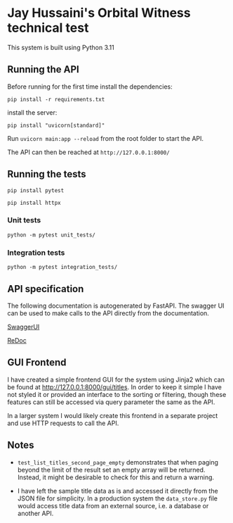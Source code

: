# Jay Hussaini's Orbital Witness technical test

This system is built using Python 3.11

## Running the API

Before running for the first time install the dependencies:

`pip install -r requirements.txt`

install the server:

`pip install "uvicorn[standard]"`

Run `uvicorn main:app --reload` from the root folder to start the API.

The API can then be reached at `http://127.0.0.1:8000/`

## Running the tests

`pip install pytest`

`pip install httpx`

### Unit tests

`python -m pytest unit_tests/`

### Integration tests

`python -m pytest integration_tests/`

## API specification

The following documentation is autogenerated by FastAPI.
The swagger UI can be used to make calls to the API directly from the documentation.

[SwaggerUI](http://127.0.0.1:8000/docs)

[ReDoc](http://127.0.0.1:8000/redoc)

## GUI Frontend

I have created a simple frontend GUI for the system using Jinja2 which can be found at http://127.0.0.1:8000/gui/titles.
In order to keep it simple I have not styled it or provided an interface to the sorting or filtering, though these features can
still be accessed via query parameter the same as the API.

In a larger system I would likely create this frontend in a separate project and use HTTP requests to call the API.

## Notes

- `test_list_titles_second_page_empty` demonstrates that when paging beyond the limit of
the result set an empty array will be returned. Instead, it might be desirable to check
for this and return a warning.

- I have left the sample title data as is and accessed it directly from the JSON file for simplicity.
In a production system the `data_store.py` file would access title data from an external source,
i.e. a database or another API.
